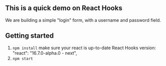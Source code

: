 ## This is a quick demo on React Hooks
We are building a simple "login" form, with a username and password field.

## Getting started
1. `npm install`
make sure your react is up-to-date
React Hooks version:
"react": "16.7.0-alpha.0 - next",
2. `npm start`

